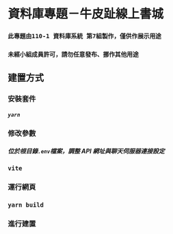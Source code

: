 # 資料庫專題－牛皮趾線上書城

### `此專題由110-1 資料庫系統 第7組製作，僅供作展示用途`

### `未經小組成員許可，請勿任意發布、挪作其他用途`

## 建置方式

### 安裝套件

##### `yarn`



### 修改參數

##### 位於根目錄`.env`檔案，調整 API 網址與聊天伺服器連接設定



### `vite`

### 運行網頁

### `yarn build`

### 進行建置
